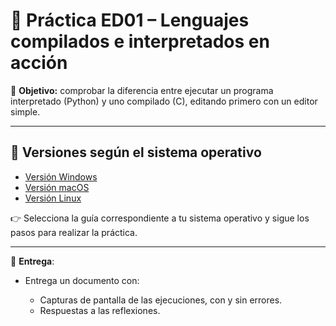 # 📘 Práctica ED01 – Lenguajes compilados e interpretados en acción

📌 **Objetivo:** comprobar la diferencia entre ejecutar un programa interpretado (Python) y uno compilado (C), editando primero con un editor simple.

---

## 🔹 Versiones según el sistema operativo

- [Versión Windows](versionWindows.md)  
- [Versión macOS](versionMac.md)  
- [Versión Linux](versionLinux.md)  

👉 Selecciona la guía correspondiente a tu sistema operativo y sigue los pasos para realizar la práctica.

---

📌 **Entrega**:

* Entrega un documento con:

  * Capturas de pantalla de las ejecuciones, con y sin errores.
  * Respuestas a las reflexiones.
